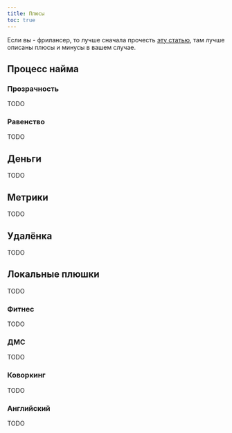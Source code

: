 ```yaml
---
title: Плюсы
toc: true
---
```


Если вы - фрилансер, то лучше сначала прочесть [эту статью](../for-freelancers), там лучше описаны плюсы и минусы в вашем случае.

## Процесс найма

### Прозрачность

TODO

### Равенство

TODO

## Деньги

TODO

## Метрики

TODO

## Удалёнка

TODO

## Локальные плюшки

TODO

### Фитнес

TODO

### ДМС

TODO

### Коворкинг

TODO

### Английский

TODO

